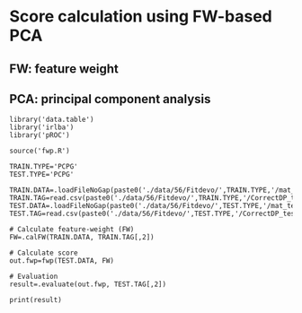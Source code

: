 #  Score calculation using FW-based PCA

## FW: feature weight

## PCA: principal component analysis

    
    library('data.table')
    library('irlba')
    library('pROC')
    
    source('fwp.R')
    
    TRAIN.TYPE='PCPG'
    TEST.TYPE='PCPG'
    
    TRAIN.DATA=.loadFileNoGap(paste0('./data/56/Fitdevo/',TRAIN.TYPE,'/mat_train.tsv'))
    TRAIN.TAG=read.csv(paste0('./data/56/Fitdevo/',TRAIN.TYPE,'/CorrectDP_train.csv'),header=F)
    TEST.DATA=.loadFileNoGap(paste0('./data/56/Fitdevo/',TEST.TYPE,'/mat_test.tsv'))
    TEST.TAG=read.csv(paste0('./data/56/Fitdevo/',TEST.TYPE,'/CorrectDP_test.csv'),header=F)
    
    # Calculate feature-weight (FW)
    FW=.calFW(TRAIN.DATA, TRAIN.TAG[,2])
    
    # Calculate score
    out.fwp=fwp(TEST.DATA, FW)
    
    # Evaluation
    result=.evaluate(out.fwp, TEST.TAG[,2])
    
    print(result)
    
